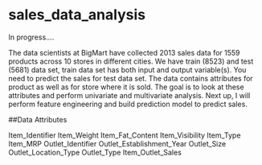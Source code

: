 # sales_data_analysis

In progress....

The data scientists at BigMart have collected 2013 sales data for 1559 products across 10 stores in different cities. We have train (8523) and test (5681) data set, train data set has both input and output variable(s). You need to predict the sales for test data set. The data contains attributes for product as well as for store where it is sold. The goal is to look at these attributes and perform univariate and multivariate analysis. Next up, I will perform feature engineering and build prediction model to predict sales. 


##Data Attributes

Item_Identifier
Item_Weight
Item_Fat_Content
Item_Visibility
Item_Type
Item_MRP
Outlet_Identifier
Outlet_Establishment_Year
Outlet_Size
Outlet_Location_Type
Outlet_Type
Item_Outlet_Sales
